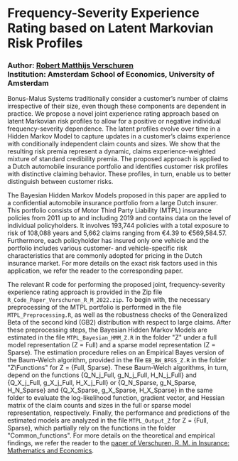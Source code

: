 # Frequency-Severity Experience Rating based on Latent Markovian Risk Profiles
### Author: <a href="https://www.uva.nl/profile/r.m.verschuren" target="_blank">Robert Matthijs Verschuren</a> </br> Institution: Amsterdam School of Economics, University of Amsterdam
Bonus-Malus Systems traditionally consider a customer’s number of claims irrespective of their size, even though these components are dependent in practice. We propose a novel joint experience rating approach based on latent Markovian risk profiles to allow for a positive or negative individual frequency-severity dependence. The latent profiles evolve over time in a Hidden Markov Model to capture updates in a customer’s claims experience with conditionally independent claim counts and sizes. We show that the resulting risk premia represent a dynamic, claims experience-weighted mixture of standard credibility premia. The proposed approach is applied to a Dutch automobile insurance portfolio and identifies customer risk profiles with distinctive claiming behavior. These profiles, in turn, enable us to better distinguish between customer risks.

The Bayesian Hidden Markov Models proposed in this paper are applied to a confidential automobile insurance portfolio from a large Dutch insurer. This portfolio consists of Motor Third Party Liability (MTPL) insurance policies from 2011 up to and including 2019 and contains data on the level of individual policyholders. It involves 193,744 policies with a total exposure to risk of 108,088 years and 5,662 claims ranging from €4.39 to €569,584.57. Furthermore, each policyholder has insured only one vehicle and the portfolio includes various customer- and vehicle-specific risk characteristics that are commonly adopted for pricing in the Dutch insurance market. For more details on the exact risk factors used in this application, we refer the reader to the corresponding paper.

The relevant R code for performing the proposed joint, frequency-severity experience rating approach is provided in the Zip file `R_Code_Paper_Verschuren_R_M_2022.zip`. To begin with, the necessary preprocessing of the MTPL portfolio is performed in the file `MTPL_Preprocessing.R`, as well as the robustness checks of the Generalized Beta of the second kind (GB2) distribution with respect to large claims. After these preprocessing steps, the Bayesian Hidden Markov Models are estimated in the file `MTPL_Bayesian_HMM_Z.R` in the folder "Z" under a full model representation (Z = Full) and a sparse model representation (Z = Sparse). The estimation procedure relies on an Empirical Bayes version of the Baum-Welch algorithm, provided in the file `EB_BW_BFGS_Z.R` in the folder "Z\Functions" for Z = {Full, Sparse}. These Baum-Welch algorithms, in turn, depend on the functions {Q_N_j_Full, g_N_j_Full, H_N_j_Full} and {Q_X_j_Full, g_X_j_Full, H_X_j_Full} or {Q_N_Sparse, g_N_Sparse, H_N_Sparse} and {Q_X_Sparse, g_X_Sparse, H_X_Sparse} in the same folder to evaluate the log-likelihood function, gradient vector, and Hessian matrix of the claim counts and sizes in the full or sparse model representation, respectively. Finally, the performance and predictions of the estimated models are analyzed in the file `MTPL_Output_Z` for Z = {Full, Sparse}, which partially rely on the functions in the folder "Common_functions". For more details on the theoretical and empirical findings, we refer the reader to the [paper of Verschuren, R. M. in Insurance: Mathematics and Economics](https://arxiv.org/abs/2109.01413).
